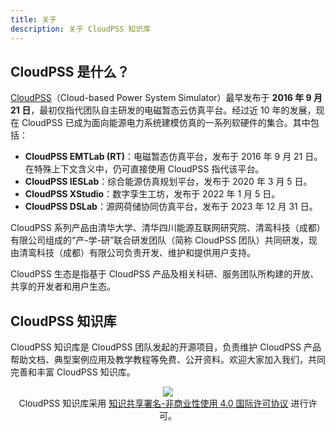 ```yaml
---
title: 关于
description: 关于 CloudPSS 知识库
---
```


## CloudPSS 是什么？

[CloudPSS](cloudpss:)（Cloud-based Power System Simulator）最早发布于 **2016 年 9 月 21 日**，最初仅指代团队自主研发的电磁暂态云仿真平台。经过近 10 年的发展，现在 CloudPSS 已成为面向能源电力系统建模仿真的一系列软硬件的集合。其中包括：

- **CloudPSS EMTLab (RT)**：电磁暂态仿真平台，发布于 2016 年 9 月 21 日。在特殊上下文含义中，仍可直接使用 CloudPSS 指代该平台。
- **CloudPSS IESLab**：综合能源仿真规划平台，发布于 2020 年 3 月 5 日。
- **CloudPSS XStudio**：数字孪生工坊，发布于 2022 年 1 月 5 日。
- **CloudPSS DSLab**：源网荷储协同仿真平台，发布于 2023 年 12 月 31 日。

CloudPSS 系列产品由清华大学、清华四川能源互联网研究院、清鸾科技（成都）有限公司组成的“产-学-研”联合研发团队（简称 CloudPSS 团队）共同研发，现由清鸾科技（成都）有限公司负责开发、维护和提供用户支持。

CloudPSS 生态是指基于 CloudPSS 产品及相关科研、服务团队所构建的开放、共享的开发者和用户生态。

## CloudPSS 知识库

CloudPSS 知识库是 CloudPSS 团队发起的开源项目，负责维护 CloudPSS 产品帮助文档、典型案例应用及教学教程等免费、公开资料。欢迎大家加入我们，共同完善和丰富 CloudPSS 知识库。

<center>

[![](https://i.creativecommons.org/l/by-nc/4.0/88x31.png)](https://creativecommons.org/licenses/by-nc/4.0/)  
CloudPSS 知识库采用 [知识共享署名-非商业性使用 4.0 国际许可协议](https://creativecommons.org/licenses/by-nc/4.0/) 进行许可。

</center>
